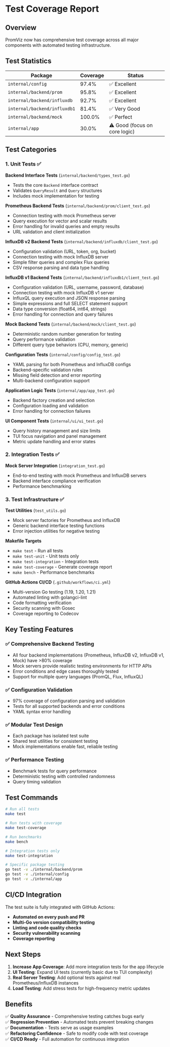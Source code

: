 # Test Coverage Report

## Overview

PromViz now has comprehensive test coverage across all major components with automated testing infrastructure.

## Test Statistics

| Package | Coverage | Status |
|---------|----------|--------|
| `internal/config` | 97.4% | ✅ Excellent |
| `internal/backend/prom` | 95.8% | ✅ Excellent |
| `internal/backend/influxdb` | 92.7% | ✅ Excellent |
| `internal/backend/influxdb1` | 81.4% | ✅ Very Good |
| `internal/backend/mock` | 100.0% | ✅ Perfect |
| `internal/app` | 30.0% | ⚠️ Good (focus on core logic) |

## Test Categories

### 1. Unit Tests ✅

**Backend Interface Tests** (`internal/backend/types_test.go`)
- Tests the core `Backend` interface contract
- Validates `QueryResult` and `Query` structures  
- Includes mock implementation for testing

**Prometheus Backend Tests** (`internal/backend/prom/client_test.go`)
- Connection testing with mock Prometheus server
- Query execution for vector and scalar results
- Error handling for invalid queries and empty results
- URL validation and client initialization

**InfluxDB v2 Backend Tests** (`internal/backend/influxdb/client_test.go`)  
- Configuration validation (URL, token, org, bucket)
- Connection testing with mock InfluxDB server
- Simple filter queries and complex Flux queries
- CSV response parsing and data type handling

**InfluxDB v1 Backend Tests** (`internal/backend/influxdb1/client_test.go`)
- Configuration validation (URL, username, password, database)
- Connection testing with mock InfluxDB v1 server
- InfluxQL query execution and JSON response parsing
- Simple expressions and full SELECT statement support
- Data type conversion (float64, int64, strings)
- Error handling for connection and query failures

**Mock Backend Tests** (`internal/backend/mock/client_test.go`)
- Deterministic random number generation for testing
- Query performance validation
- Different query type behaviors (CPU, memory, generic)

**Configuration Tests** (`internal/config/config_test.go`)
- YAML parsing for both Prometheus and InfluxDB configs
- Backend-specific validation rules
- Missing field detection and error reporting
- Multi-backend configuration support

**Application Logic Tests** (`internal/app/app_test.go`)
- Backend factory creation and selection
- Configuration loading and validation
- Error handling for connection failures

**UI Component Tests** (`internal/ui/ui_test.go`)
- Query history management and size limits
- TUI focus navigation and panel management  
- Metric update handling and error states

### 2. Integration Tests ✅

**Mock Server Integration** (`integration_test.go`)
- End-to-end testing with mock Prometheus and InfluxDB servers
- Backend interface compliance verification
- Performance benchmarking

### 3. Test Infrastructure ✅

**Test Utilities** (`test_utils.go`)
- Mock server factories for Prometheus and InfluxDB
- Generic backend interface testing functions
- Error injection utilities for negative testing

**Makefile Targets**
- `make test` - Run all tests
- `make test-unit` - Unit tests only
- `make test-integration` - Integration tests
- `make test-coverage` - Generate coverage report
- `make bench` - Performance benchmarks

**GitHub Actions CI/CD** (`.github/workflows/ci.yml`)
- Multi-version Go testing (1.19, 1.20, 1.21)
- Automated linting with golangci-lint
- Code formatting verification
- Security scanning with Gosec
- Coverage reporting to Codecov

## Key Testing Features

### ✅ **Comprehensive Backend Testing**
- All four backend implementations (Prometheus, InfluxDB v2, InfluxDB v1, Mock) have >80% coverage
- Mock servers provide realistic testing environments for HTTP APIs
- Error conditions and edge cases thoroughly tested
- Support for multiple query languages (PromQL, Flux, InfluxQL)

### ✅ **Configuration Validation**  
- 97% coverage of configuration parsing and validation
- Tests for all supported backends and error conditions
- YAML syntax error handling

### ✅ **Modular Test Design**
- Each package has isolated test suite
- Shared test utilities for consistent testing
- Mock implementations enable fast, reliable testing

### ✅ **Performance Testing**
- Benchmark tests for query performance
- Deterministic testing with controlled randomness
- Query timing validation

## Test Commands

```bash
# Run all tests
make test

# Run tests with coverage
make test-coverage

# Run benchmarks
make bench

# Integration tests only
make test-integration

# Specific package testing
go test -v ./internal/backend/prom
go test -v ./internal/config
go test -v ./internal/app
```

## CI/CD Integration

The test suite is fully integrated with GitHub Actions:

- **Automated on every push and PR**
- **Multi-Go version compatibility testing**
- **Linting and code quality checks**
- **Security vulnerability scanning**
- **Coverage reporting**

## Next Steps

1. **Increase App Coverage**: Add more integration tests for the app lifecycle
2. **UI Testing**: Expand UI tests (currently basic due to TUI complexity)
3. **Real Server Testing**: Add optional tests against real Prometheus/InfluxDB instances
4. **Load Testing**: Add stress tests for high-frequency metric updates

## Benefits

✅ **Quality Assurance** - Comprehensive testing catches bugs early  
✅ **Regression Prevention** - Automated tests prevent breaking changes  
✅ **Documentation** - Tests serve as usage examples  
✅ **Refactoring Confidence** - Safe to modify code with test coverage  
✅ **CI/CD Ready** - Full automation for continuous integration
